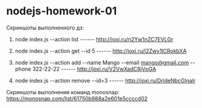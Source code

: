 # nodejs-homework-01

Cкриншоты выполненного дз:

1. node index.js --action list ------ http://joxi.ru/n2Yw1nZC7EVLGr

2. node index.js --action get --id 5 ------ http://joxi.ru/l2Zwy1lCRokbXA

3. node index.js --action add --name Mango --email mango@gmail.com --phone 322-22-22 ------ http://joxi.ru/V2VwXadC8jVpGA

4. node index.js --action remove --id=3 ------ http://joxi.ru/DrldeNbcGlnalr

Скриншоты выполнения команд monosnap: https://monosnap.com/list/61750b988a2e601e5ccccd02
